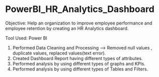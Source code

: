# PowerBI_HR_Analytics_Dashboard
Objective: Help an organization to improve employee performance and employee retention by creating an HR Analytics dashboard.

Tool Used: Power BI

1) Performed Data Cleaning and Processing --> Removed null values , duplicate values, replaced values(text error).
2) Created Dashboard Report having different types of attributes.
3) Performed analysis by using different types of graphs and KPIs.
4) Performed analysis by using different types of Tables and Filters.
